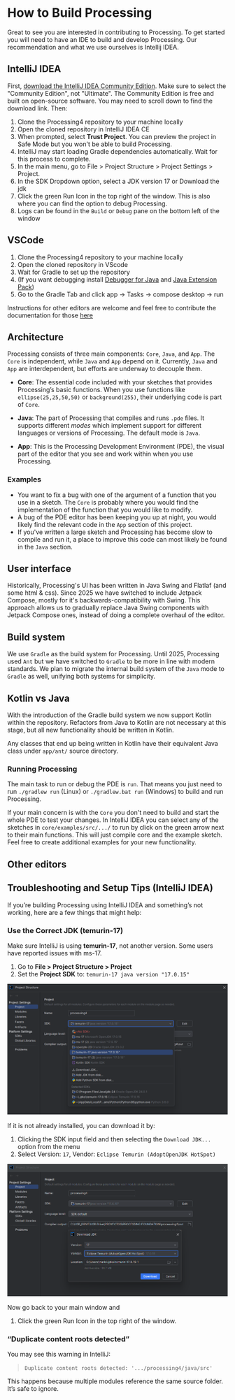 # How to Build Processing

Great to see you are interested in contributing to Processing. To get started you will need to have an IDE to build and develop Processing. Our recommendation and what we use ourselves is Intellij IDEA.

## IntelliJ IDEA

First, [download the IntelliJ IDEA Community Edition](https://www.jetbrains.com/idea/download/). Make sure to select the "Community Edition", not "Ultimate". The Community Edition is free and built on open-source software. You may need to scroll down to find the download link. Then:

1. Clone the Processing4 repository to your machine locally
1. Open the cloned repository in IntelliJ IDEA CE
1. When prompted, select **Trust Project**. You can preview the project in Safe Mode but you won't be able to build Processing.
1. IntelliJ may start loading Gradle dependencies automatically. Wait for this process to complete.
1. In the main menu, go to File > Project Structure > Project Settings > Project.
1. In the SDK Dropdown option, select a JDK version 17 or Download the jdk
1. Click the green Run Icon in the top right of the window. This is also where you can find the option to debug Processing. 
1. Logs can be found in the `Build` or `Debug` pane on the bottom left of the window


## VSCode
1. Clone the Processing4 repository to your machine locally
1. Open the cloned repository in VScode
1. Wait for Gradle to set up the repository
1. (If you want debugging install [Debugger for Java](https://marketplace.visualstudio.com/items?itemName=vscjava.vscode-java-debug) and [Java Extension Pack](https://marketplace.visualstudio.com/items?itemName=vscjava.vscode-java-pack)) 
1. Go to the Gradle Tab and click app -> Tasks -> compose desktop -> run

Instructions for other editors are welcome and feel free to contribute the documentation for those [here](#other-editors)


## Architecture
Processing consists of three main components: `Core`, `Java`, and `App`. The `Core` is independent, while `Java` and `App` depend on it. Currently, `Java` and `App` are interdependent, but efforts are underway to decouple them.

- **Core**: The essential code included with your sketches that provides Processing’s basic functions. When you use functions like `ellipse(25,25,50,50)` or `background(255)`, their underlying code is part of `Core`.

- **Java**: The part of Processing that compiles and runs `.pde` files. It supports different *modes* which implement support for different languages or versions of Processing. The default mode is `Java`.

- **App**: This is the Processing Development Environment (PDE), the visual part of the editor that you see and work within when you use Processing.


### Examples

- You want to fix a bug with one of the argument of a function that you use in a sketch. The `Core` is probably where you would find the implementation of the function that you would like to modify.
- A bug of the PDE editor has been keeping you up at night, you would likely find the relevant code in the `App` section of this project.
- If you've written a large sketch and Processing has become slow to compile and run it, a place to improve this code can most likely be found in the `Java` section.

## User interface
Historically, Processing's UI has been written in Java Swing and Flatlaf (and some html & css). Since 2025 we have switched to include Jetpack Compose, mostly for it's backwards-compatibility with Swing. This approach allows us to gradually replace Java Swing components with Jetpack Compose ones, instead of doing a complete overhaul of the editor.

## Build system

We use `Gradle` as the build system for Processing. Until 2025, Processing used `Ant` but we have switched to `Gradle` to be more in line with modern standards. We plan to migrate the internal build system of the `Java` mode to `Gradle` as well, unifying both systems for simplicity.

## Kotlin vs Java
With the introduction of the Gradle build system we now support Kotlin within the repository. Refactors from Java to Kotlin are not  necessary at this stage, but all new functionality should be written in Kotlin.

Any classes that end up being written in Kotlin have their equivalent Java class under `app/ant/` source directory. 

### Running Processing

The main task to run or debug the PDE is `run`. That means you just need to run `./gradlew run` (Linux) or `./gradlew.bat run` (Windows) to build and run Processing.

If your main concern is with the `Core` you don't need to build and start the whole PDE to test your changes. In IntelliJ IDEA you can select any of the sketches in `core/examples/src/.../` to run by click on the green arrow next to their main functions. This will just compile core and the example sketch. Feel free to create additional examples for your new functionality.

## Other editors

## Troubleshooting and Setup Tips (IntelliJ IDEA)

If you’re building Processing using IntelliJ IDEA and something’s not working, here are a few things that might help:

### Use the Correct JDK (temurin-17)

Make sure IntelliJ is using **temurin-17**, not another version. Some users have reported issues with ms-17.

1. Go to **File > Project Structure > Project**
2. Set the **Project SDK** to:    `temurin-17 java version "17.0.15"`

![JDK Selection](.github/media/troubleshooting-Intellij-setting-djk-version-manually.png)

If it is not already installed, you can download it by:
1. Clicking the SDK input field and then selecting the `Download JDK...` option from the menu
2. Select Version: `17`, Vendor: `Eclipse Temurin (AdoptOpenJDK HotSpot)`


![JDK Download](.github/media/troubleshooting-Intellij-download-jdk.png)

Now go back to your main window and
1. Click the green Run Icon in the top right of the window.


### “Duplicate content roots detected”

You may see this warning in IntelliJ:

> `Duplicate content roots detected: '.../processing4/java/src'`

This happens because multiple modules reference the same source folder. It’s safe to ignore.


